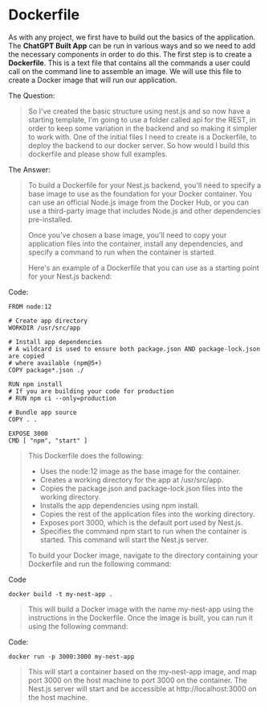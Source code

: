 # Dockerfile

As with any project, we first have to build out the basics of the application. The **ChatGPT Built App** can be run in various ways and so we need to add the
necessary components in order to do this. The first step is to create a **Dockerfile**. This is a text file that contains all the commands a user could 
call on the command line to assemble an image. We will use this file to create a Docker image that will run our application.

The Question:
> So I've created the basic structure using nest.js and so now have a starting template, I'm going to use a folder called api for the REST, 
> in order to keep some variation in the backend and so making it simpler to work with. One of the initial files I need to create is a Dockerfile, 
> to deploy the backend to our docker server. So how would I build this dockerfile and please show full examples.

The Answer:
> To build a Dockerfile for your Nest.js backend, you'll need to specify a base image to use as the foundation for your Docker container. You can 
> use an official Node.js image from the Docker Hub, or you can use a third-party image that includes Node.js and other dependencies pre-installed.
> 
> Once you've chosen a base image, you'll need to copy your application files into the container, install any dependencies, and specify a command to 
> run when the container is started.
> 
>Here's an example of a Dockerfile that you can use as a starting point for your Nest.js backend:

Code:
```code
FROM node:12

# Create app directory
WORKDIR /usr/src/app

# Install app dependencies
# A wildcard is used to ensure both package.json AND package-lock.json are copied
# where available (npm@5+)
COPY package*.json ./

RUN npm install
# If you are building your code for production
# RUN npm ci --only=production

# Bundle app source
COPY . .

EXPOSE 3000
CMD [ "npm", "start" ]

```

>This Dockerfile does the following:
> - Uses the node:12 image as the base image for the container.
> - Creates a working directory for the app at /usr/src/app.
> - Copies the package.json and package-lock.json files into the working directory.
> - Installs the app dependencies using npm install.
> - Copies the rest of the application files into the working directory.
> - Exposes port 3000, which is the default port used by Nest.js.
> - Specifies the command npm start to run when the container is started. This command will start the Nest.js server.
>
> To build your Docker image, navigate to the directory containing your Dockerfile and run the following command:

Code
```code
docker build -t my-nest-app .
```

> This will build a Docker image with the name my-nest-app using the instructions in the Dockerfile. Once the image is built, you can run it using the following command:

Code:
```code
docker run -p 3000:3000 my-nest-app
```

> This will start a container based on the my-nest-app image, and map port 3000 on the host machine to port 3000 on the container. 
> The Nest.js server will start and be accessible at http://localhost:3000 on the host machine.
